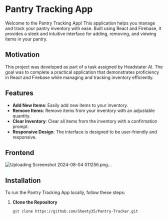 # Pantry Tracking App

Welcome to the Pantry Tracking App! This application helps you manage and track your pantry inventory with ease. Built using React and Firebase, it provides a sleek and intuitive interface for adding, removing, and viewing items in your pantry.

## Motivation

This project was developed as part of a task assigned by Headstater AI. The goal was to complete a practical application that demonstrates proficiency in React and Firebase while managing and tracking inventory efficiently.

## Features

- **Add New Items**: Easily add new items to your inventory.
- **Remove Items**: Remove items from your inventory with an adjustable quantity.
- **Clear Inventory**: Clear all items from the inventory with a confirmation prompt.
- **Responsive Design**: The interface is designed to be user-friendly and responsive.

## Frontend
![Uploading Screenshot 2024-08-04 011256.png…]()


## Installation

To run the Pantry Tracking App locally, follow these steps:

1. **Clone the Repository**

   ```bash
   git clone https://github.com/Sheety35/Pantry-Tracker.git
